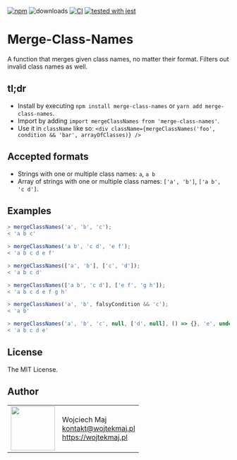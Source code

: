 [![npm](https://img.shields.io/npm/v/merge-class-names.svg)](https://www.npmjs.com/package/merge-class-names) ![downloads](https://img.shields.io/npm/dt/merge-class-names.svg) [![CI](https://github.com/wojtekmaj/merge-class-names/workflows/CI/badge.svg)](https://github.com/wojtekmaj/merge-class-names/actions) [![tested with jest](https://img.shields.io/badge/tested_with-jest-99424f.svg)](https://github.com/facebook/jest)

# Merge-Class-Names
A function that merges given class names, no matter their format. Filters out invalid class names as well.

## tl;dr
* Install by executing `npm install merge-class-names` or `yarn add merge-class-names`.
* Import by adding `import mergeClassNames from 'merge-class-names'`.
* Use it in `className` like so: `<div className={mergeClassNames('foo', condition && 'bar', arrayOfClasses)} />`

## Accepted formats
* Strings with one or multiple class names: `a`, `a b`
* Array of strings with one or multiple class names: `['a', 'b']`, `['a b', 'c d']`.

## Examples

```js
> mergeClassNames('a', 'b', 'c');
< 'a b c'

> mergeClassNames('a b', 'c d', 'e f');
< 'a b c d e f'

> mergeClassNames(['a', 'b'], ['c', 'd']);
< 'a b c d'

> mergeClassNames(['a b', 'c d'], ['e f', 'g h']);
< 'a b c d e f g h'

> mergeClassNames('a', 'b', falsyCondition && 'c');
< 'a b'

> mergeClassNames('a', 'b', 'c', null, ['d', null], () => {}, 'e', undefined);
< 'a b c d e'
```

## License

The MIT License.

## Author

<table>
  <tr>
    <td>
      <img src="https://github.com/wojtekmaj.png?s=100" width="100">
    </td>
    <td>
      Wojciech Maj<br />
      <a href="mailto:kontakt@wojtekmaj.pl">kontakt@wojtekmaj.pl</a><br />
      <a href="https://wojtekmaj.pl">https://wojtekmaj.pl</a>
    </td>
  </tr>
</table>
